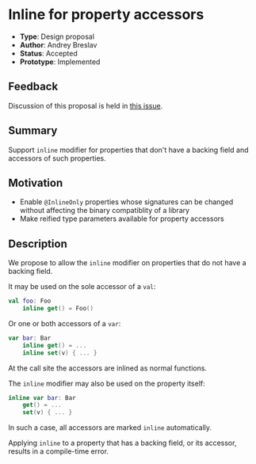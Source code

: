 # Inline for property accessors

* **Type**: Design proposal
* **Author**: Andrey Breslav
* **Status**: Accepted
* **Prototype**: Implemented

## Feedback 

Discussion of this proposal is held in [this issue](https://github.com/Kotlin/KEEP/issues/34).

## Summary

Support `inline` modifier for properties that don't have a backing field and accessors of such properties.

## Motivation

* Enable `@InlineOnly` properties whose signatures can be changed without affecting the binary compatiblity of a library
* Make reified type parameters available for property accessors

## Description

We propose to allow the `inline` modifier on properties that do not have a backing field.

It may be used on the sole accessor of a `val`:

``` kotlin
val foo: Foo
    inline get() = Foo()
```

Or one or both accessors of a `var`:

``` kotlin
var bar: Bar
    inline get() = ...
    inline set(v) { ... }
```

At the call site the accessors are inlined as normal functions.

The `inline` modifier may also be used on the property itself:

``` kotlin
inline var bar: Bar
    get() = ...
    set(v) { ... }
```

In such a case, all accessors are marked `inline` automatically.

Applying `inline` to a property that has a backing field, or its accessor, results in a compile-time error.
